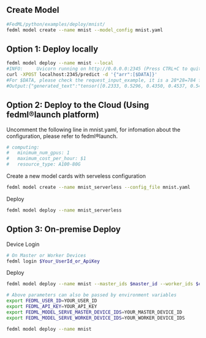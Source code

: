 ## Create Model
```sh
#FedML/python/examples/deploy/mnist/
fedml model create --name mnist --model_config mnist.yaml
```
## Option 1: Deploy locally
```sh
fedml model deploy --name mnist --local
#INFO:     Uvicorn running on http://0.0.0.0:2345 (Press CTRL+C to quit)
curl -XPOST localhost:2345/predict -d '{"arr":[$DATA]}'
#For $DATA, please check the request_input_example, it is a 28*28=784 float array
#Output:{"generated_text":"tensor([0.2333, 0.5296, 0.4350, 0.4537, 0.5424, 0.4583, 0.4803, 0.2862, 0.5507,\n        0.8683], grad_fn=<SigmoidBackward0>)"}
```
## Option 2: Deploy to the Cloud (Using fedml®launch platform)
Uncomment the following line in mnist.yaml,
for infomation about the configuration, please refer to fedml®launch.
```yaml
# computing:
#   minimum_num_gpus: 1
#   maximum_cost_per_hour: $1
#   resource_type: A100-80G 
```
Create a new model cards with serveless configuration
```sh
fedml model create --name mnist_serverless --config_file mnist.yaml
```
Deploy
```sh
fedml model deploy --name mnist_serverless
```
## Option 3: On-premise Deploy
Device Login
```sh
# On Master or Worker Devices
fedml login $Your_UserId_or_ApiKey
```
Deploy
```sh
fedml model deploy --name mnist --master_ids $master_id --worker_ids $client_id --user_id $usr_id --api_key $api_key
```
```sh
# Above parameters can also be passed by environment variables
export FEDML_USER_ID=YOUR_USER_ID
export FEDML_API_KEY=YOUR_API_KEY
export FEDML_MODEL_SERVE_MASTER_DEVICE_IDS=YOUR_MASTER_DEVICE_ID
export FEDML_MODEL_SERVE_WORKER_DEVICE_IDS=YOUR_WORKER_DEVICE_IDS

fedml model deploy --name mnist
```